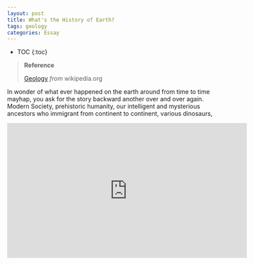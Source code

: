 ```yaml
---
layout: post
title: What's the History of Earth?
tags: geology 
categories: Essay
---
```


* TOC
{:toc}

> **Reference**
>
> [Geology](https://en.wikipedia.org/wiki/Geology) *from* wikipedia.org
> 

In wonder of what ever happened on the earth around from time to time mayhap, you ask for the story backward another over and over again. Modern Society, prehistoric humanity, our intelligent and mysterious ancestors who immigrant from continent to continent, various dinosaurs, 



<iframe align="center" width="560" height="315" src="https://www.youtube.com/embed/rWp5ZpJAIAE" frameborder="0" allow="accelerometer; autoplay; encrypted-media; gyroscope; picture-in-picture" allowfullscreen></iframe>